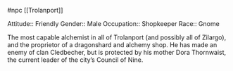  #npc [[Trolanport]]

Attitude:: Friendly
Gender:: Male
Occupation:: Shopkeeper
Race:: Gnome

The most capable alchemist in all of Trolanport (and possibly all of Zilargo), and the proprietor of a dragonshard and alchemy shop. He has made an enemy of clan Cledbecher, but is protected by his mother Dora Thornwaist, the current leader of the city’s Council of Nine.
